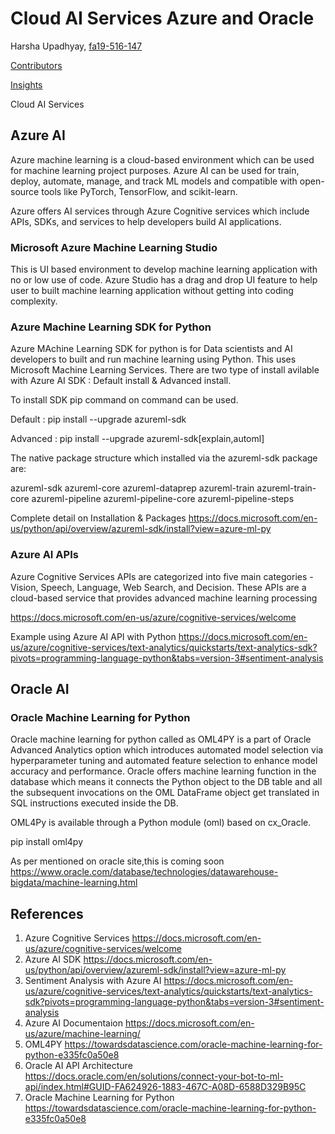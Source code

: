 # Cloud AI Services Azure and Oracle

Harsha Upadhyay, [fa19-516-147](https://github.com/cloudmesh-community/fa19-516-147/edit/master/project/report.md)

[Contributors](https://github.com/cloudmesh-community/fa19-516-147/graphs/contributors)

[Insights](https://github.com/cloudmesh-community/fa19-516-147/pulse)
 
Cloud AI Services 

## Azure AI

Azure machine learning is a cloud-based environment which can be used for machine learning project purposes. Azure AI can be used for train, deploy, automate, manage, and track ML models and compatible with open-source tools like  PyTorch, TensorFlow, and scikit-learn.

Azure offers AI services through Azure Cognitive services which include APIs, SDKs, and services to help developers build AI applications.

### Microsoft Azure Machine Learning Studio

This is UI based environment to develop machine learning application with no or low use of code. Azure Studio has a drag and drop UI feature to help user to built machine learning application without getting into coding complexity.

### Azure Machine Learning SDK for Python

Azure MAchine Learning SDK for python is for Data scientists and AI developers to built and run machine learning using Python. This uses Microsoft Machine Learning Services. 
There are two type of install avilable with Azure AI SDK : Default install & Advanced install.

To install SDK pip command on command can be used.

Default : pip install --upgrade azureml-sdk

Advanced : pip install --upgrade azureml-sdk[explain,automl]

The native package structure which installed via the azureml-sdk package are:

azureml-sdk
azureml-core
azureml-dataprep
azureml-train
azureml-train-core
azureml-pipeline
azureml-pipeline-core
azureml-pipeline-steps

Complete detail on Installation & Packages <https://docs.microsoft.com/en-us/python/api/overview/azureml-sdk/install?view=azure-ml-py>

### Azure AI APIs

Azure Cognitive Services APIs are categorized into five main categories - Vision, Speech, Language, Web Search, and Decision. These APIs are a cloud-based service that provides advanced machine learning processing

<https://docs.microsoft.com/en-us/azure/cognitive-services/welcome>

Example using Azure AI API with Python 
<https://docs.microsoft.com/en-us/azure/cognitive-services/text-analytics/quickstarts/text-analytics-sdk?pivots=programming-language-python&tabs=version-3#sentiment-analysis>

## Oracle AI

### Oracle Machine Learning for Python

Oracle machine learning for python called as OML4PY is a part of Oracle Advanced Analytics option which introduces automated model selection via hyperparameter tuning and automated feature selection to enhance model accuracy and performance.
Oracle offers machine learning function in the database which means it connects the Python object to the DB table and all the subsequent invocations on the OML DataFrame object get translated in SQL instructions executed inside the DB.

OML4Py is available through a Python module (oml) based on cx_Oracle.

pip install oml4py

As per mentioned on oracle site,this is coming soon 
<https://www.oracle.com/database/technologies/datawarehouse-bigdata/machine-learning.html>

## References

1. Azure Cognitive Services <https://docs.microsoft.com/en-us/azure/cognitive-services/welcome>
1. Azure AI SDK <https://docs.microsoft.com/en-us/python/api/overview/azureml-sdk/install?view=azure-ml-py>
1. Sentiment Analysis with Azure AI <https://docs.microsoft.com/en-us/azure/cognitive-services/text-analytics/quickstarts/text-analytics-sdk?pivots=programming-language-python&tabs=version-3#sentiment-analysis>
1. Azure AI Documentaion <https://docs.microsoft.com/en-us/azure/machine-learning/>
1. OML4PY <https://towardsdatascience.com/oracle-machine-learning-for-python-e335fc0a50e8>
1. Oracle AI API Architecture <https://docs.oracle.com/en/solutions/connect-your-bot-to-ml-api/index.html#GUID-FA624926-1883-467C-A08D-6588D329B95C>
1. Oracle Machine Learning for Python <https://towardsdatascience.com/oracle-machine-learning-for-python-e335fc0a50e8>
